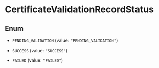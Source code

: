 

# CertificateValidationRecordStatus

## Enum


* `PENDING_VALIDATION` (value: `"PENDING_VALIDATION"`)

* `SUCCESS` (value: `"SUCCESS"`)

* `FAILED` (value: `"FAILED"`)



